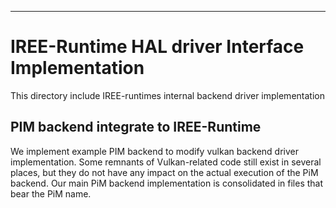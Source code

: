 ---

# IREE-Runtime HAL driver Interface Implementation

This directory include IREE-runtimes internal backend driver implementation

## PIM backend integrate to IREE-Runtime 

We implement example PIM backend to modify vulkan backend driver implementation.
Some remnants of Vulkan-related code still exist in several places, but they do not have any impact on the actual execution of the PiM backend. 
Our main PiM backend implementation is consolidated in files that bear the PiM name.





